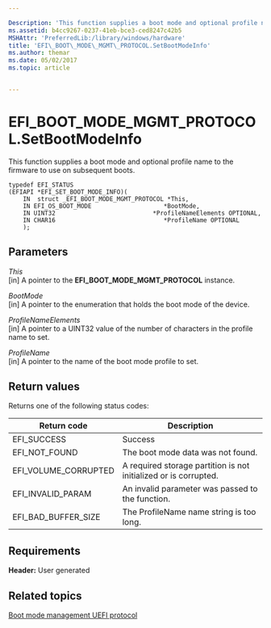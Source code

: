 ```yaml
---

Description: 'This function supplies a boot mode and optional profile name to the firmware to use on subsequent boots.'
ms.assetid: b4cc9267-0237-41eb-bce3-ced8247c42b5
MSHAttr: 'PreferredLib:/library/windows/hardware'
title: 'EFI\_BOOT\_MODE\_MGMT\_PROTOCOL.SetBootModeInfo'
ms.author: themar
ms.date: 05/02/2017
ms.topic: article


---
```


# EFI\_BOOT\_MODE\_MGMT\_PROTOCOL.SetBootModeInfo


This function supplies a boot mode and optional profile name to the firmware to use on subsequent boots.

```
typedef EFI_STATUS
(EFIAPI *EFI_SET_BOOT_MODE_INFO)(
    IN  struct _EFI_BOOT_MODE_MGMT_PROTOCOL *This,
    IN EFI_OS_BOOT_MODE                    *BootMode,
    IN UINT32                           *ProfileNameElements OPTIONAL,
    IN CHAR16                              *ProfileName OPTIONAL
    );
```

## <span id="Parameters"></span><span id="parameters"></span><span id="PARAMETERS"></span>Parameters


<span id="This"></span><span id="this"></span><span id="THIS"></span>*This*  
\[in\] A pointer to the **EFI\_BOOT\_MODE\_MGMT\_PROTOCOL** instance.

<span id="BootMode"></span><span id="bootmode"></span><span id="BOOTMODE"></span>*BootMode*  
\[in\] A pointer to the enumeration that holds the boot mode of the device.

<span id="ProfileNameElements"></span><span id="profilenameelements"></span><span id="PROFILENAMEELEMENTS"></span>*ProfileNameElements*  
\[in\] A pointer to a UINT32 value of the number of characters in the profile name to set.

<span id="ProfileName"></span><span id="profilename"></span><span id="PROFILENAME"></span>*ProfileName*  
\[in\] A pointer to the name of the boot mode profile to set.

## <span id="Return_values"></span><span id="return_values"></span><span id="RETURN_VALUES"></span>Return values


Returns one of the following status codes:

| Return code            | Description                                                      |
|------------------------|------------------------------------------------------------------|
| EFI\_SUCCESS           | Success                                                          |
| EFI\_NOT\_FOUND        | The boot mode data was not found.                                |
| EFI\_VOLUME\_CORRUPTED | A required storage partition is not initialized or is corrupted. |
| EFI\_INVALID\_PARAM    | An invalid parameter was passed to the function.                 |
| EFI\_BAD\_BUFFER\_SIZE | The ProfileName name string is too long.                         |

 

## <span id="Requirements"></span><span id="requirements"></span><span id="REQUIREMENTS"></span>Requirements


**Header:** User generated

## <span id="related_topics"></span>Related topics


[Boot mode management UEFI protocol](boot-mode-management-uefi-protocol.md)

 

 






